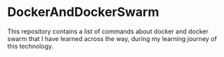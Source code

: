 # DockerAndDockerSwarm

This repository contains a list of commands about docker and docker swarm that I have learned across the way, during my learning journey of this technology.
